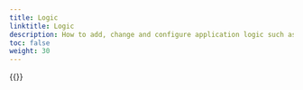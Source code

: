 ```yaml
---
title: Logic
linktitle: Logic
description: How to add, change and configure application logic such as validation, calculation, dynamics and more
toc: false
weight: 30
---
```


{{<children>}}